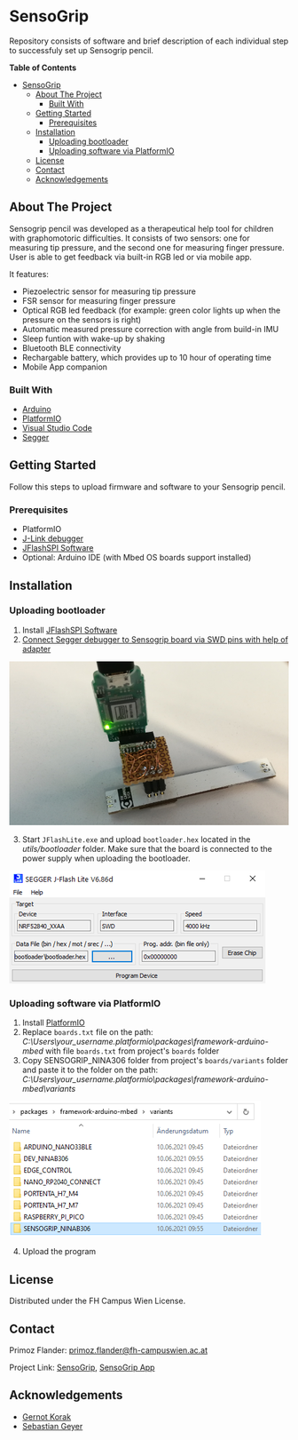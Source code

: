 # SensoGrip

Repository consists of software and brief description of each individual step to successfuly set up Sensogrip pencil.

**Table of Contents**

- [SensoGrip](#sensogrip)
  * [About The Project](#about-the-project)
    + [Built With](#built-with)
  * [Getting Started](#getting-started)
    + [Prerequisites](#prerequisites)
  * [Installation](#installation)
    + [Uploading bootloader](#uploading-bootloader)
    + [Uploading software via PlatformIO](#Uploading-software-via-PlatformIO)
  * [License](#license)
  * [Contact](#contact)
  * [Acknowledgements](#acknowledgements)

## About The Project

Sensogrip pencil was developed as a therapeutical help tool for children with graphomotoric difficulties. It consists of two sensors: one for measuring tip pressure, and the second one for measuring finger pressure. User is able to get feedback via built-in RGB led or via mobile app.

It features:
* Piezoelectric sensor for measuring tip pressure
* FSR sensor for measuring finger pressure
* Optical RGB led feedback (for example: green color lights up when the pressure on the sensors is right)
* Automatic measured pressure correction with angle from build-in IMU
* Sleep funtion with wake-up by shaking
* Bluetooth BLE connectivity
* Rechargable battery, which provides up to 10 hour of operating time
* Mobile App companion

### Built With

* [Arduino](https://www.arduino.cc)
* [PlatformIO](https://platformio.org)
* [Visual Studio Code](https://code.visualstudio.com)
* [Segger](https://www.segger.com/)

## Getting Started

Follow this steps to upload firmware and software to your Sensogrip pencil.

### Prerequisites

* PlatformIO
* [J-Link debugger](https://www.segger.com/products/debug-probes/j-link/)
* [JFlashSPI Software](https://www.segger.com/downloads/jlink)
* Optional: Arduino IDE (with Mbed OS boards support installed)


## Installation

### Uploading bootloader

1. Install [JFlashSPI Software](https://www.segger.com/downloads/jlink)
2. [Connect Segger debugger to Sensogrip board via SWD pins with help of adapter](http://djynet.net/?p=969)

![swd](docs/images/swd.png)

3. Start `JFlashLite.exe` and upload `bootloader.hex` located in the _utils/bootloader_ folder. Make sure that the board is connected to the power supply when uploading the bootloader.

![jflashlite](docs/images/jflashlite.png)

### Uploading software via PlatformIO

1. Install [PlatformIO](https://platformio.org)
2. Replace `boards.txt` file on the path: _C:\Users\your_username\.platformio\packages\framework-arduino-mbed_ with file `boards.txt` from project's `boards` folder
3. Copy SENSOGRIP_NINA306 folder from project's `boards/variants` folder and paste it to the folder on the path: _C:\Users\your_username\.platformio\packages\framework-arduino-mbed\variants_

![variants](docs/images/variants.png)

4. Upload the program

## License

Distributed under the FH Campus Wien License.

## Contact

Primoz Flander: [primoz.flander@fh-campuswien.ac.at](<mailto:primoz.flander@fh-campuswien.ac.at>)

Project Link: [SensoGrip](https://github.com/primozflander/sensogrip_pio), [SensoGrip App](https://github.com/primozflander/sensogrip_app_flutter)

## Acknowledgements
* [Gernot Korak](https://www.fh-campuswien.ac.at/forschung/forschende-von-a-z/personendetails/gernot-korak.html)
* [Sebastian Geyer](https://www.fh-campuswien.ac.at/forschung/forschende-von-a-z/personendetails/sebastian-geyer.html)
